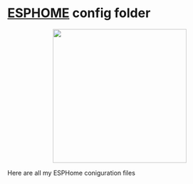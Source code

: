# [ESPHOME](https://esphome.io/index.html) config folder

<p
    align = "center">
    <img src =
        "https://esphome.io/_static/logo-text.svg"
        width=300>
</p>

Here are all my ESPHome coniguration files
